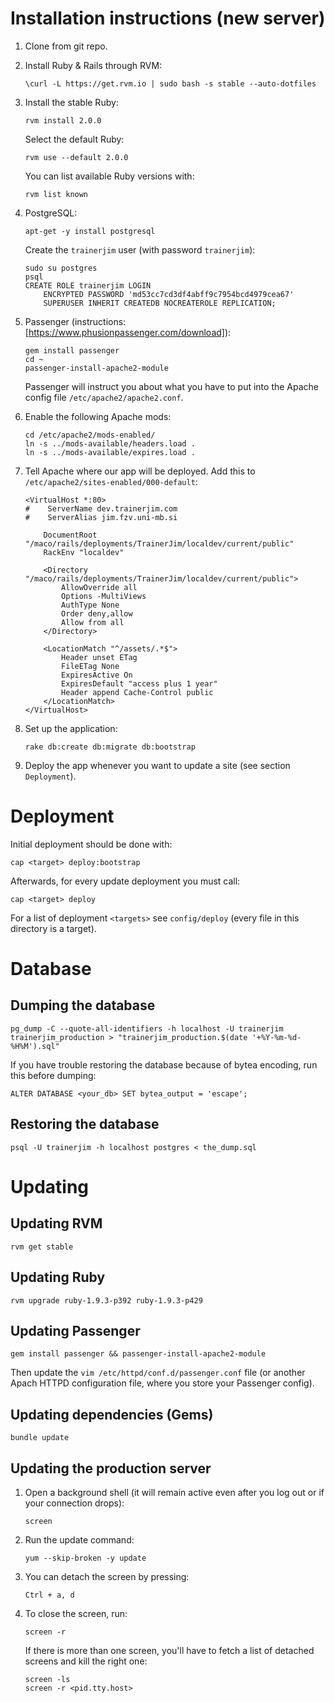 # Installation instructions (new server)

1.  Clone from git repo.

2.  Install Ruby & Rails through RVM:

        \curl -L https://get.rvm.io | sudo bash -s stable --auto-dotfiles

3.  Install the stable Ruby:

        rvm install 2.0.0

    Select the default Ruby:

        rvm use --default 2.0.0

    You can list available Ruby versions with:

        rvm list known

4.  PostgreSQL:

        apt-get -y install postgresql

    Create the `trainerjim` user (with password `trainerjim`):

        sudo su postgres
        psql
        CREATE ROLE trainerjim LOGIN
            ENCRYPTED PASSWORD 'md53cc7cd3df4abff9c7954bcd4979cea67'
            SUPERUSER INHERIT CREATEDB NOCREATEROLE REPLICATION;

5.  Passenger (instructions: [https://www.phusionpassenger.com/download]):

        gem install passenger
        cd ~
        passenger-install-apache2-module

    Passenger will instruct you about what you have to put into the Apache config file `/etc/apache2/apache2.conf`.

6.  Enable the following Apache mods:

        cd /etc/apache2/mods-enabled/
        ln -s ../mods-available/headers.load .
        ln -s ../mods-available/expires.load .

7.  Tell Apache where our app will be deployed. Add this to `/etc/apache2/sites-enabled/000-default`:

        <VirtualHost *:80>
        #    ServerName dev.trainerjim.com
        #    ServerAlias jim.fzv.uni-mb.si

            DocumentRoot "/maco/rails/deployments/TrainerJim/localdev/current/public"
            RackEnv "localdev"

            <Directory "/maco/rails/deployments/TrainerJim/localdev/current/public">
                AllowOverride all
                Options -MultiViews
                AuthType None
                Order deny,allow
                Allow from all
            </Directory>

            <LocationMatch "^/assets/.*$">
                Header unset ETag
                FileETag None
                ExpiresActive On
                ExpiresDefault "access plus 1 year"
                Header append Cache-Control public
            </LocationMatch>
        </VirtualHost>

8.  Set up the application:

        rake db:create db:migrate db:bootstrap

9.  Deploy the app whenever you want to update a site (see section `Deployment`).

# Deployment

Initial deployment should be done with:

	cap <target> deploy:bootstrap

Afterwards, for every update deployment you must call:

    cap <target> deploy

For a list of deployment `<targets>` see `config/deploy` (every file in this directory is a target).

# Database

## Dumping the database

    pg_dump -C --quote-all-identifiers -h localhost -U trainerjim trainerjim_production > "trainerjim_production.$(date '+%Y-%m-%d-%H%M').sql"

If you have trouble restoring the database because of bytea encoding, run this before dumping:

    ALTER DATABASE <your_db> SET bytea_output = 'escape';

## Restoring the database

    psql -U trainerjim -h localhost postgres < the_dump.sql

# Updating

## Updating RVM

    rvm get stable

## Updating Ruby

    rvm upgrade ruby-1.9.3-p392 ruby-1.9.3-p429

## Updating Passenger

    gem install passenger && passenger-install-apache2-module

Then update the `vim /etc/httpd/conf.d/passenger.conf` file (or another Apach HTTPD configuration file, where you store your Passenger config).

## Updating dependencies (Gems)

    bundle update

## Updating the production server

1.  Open a background shell (it will remain active even after you log out or if your connection drops):

        screen

2.  Run the update command:

        yum --skip-broken -y update

3.  You can detach the screen by pressing:

        Ctrl + a, d

4.  To close the screen, run:

        screen -r

    If there is more than one screen, you'll have to fetch a list of detached screens and kill the right one:

        screen -ls
        screen -r <pid.tty.host>
